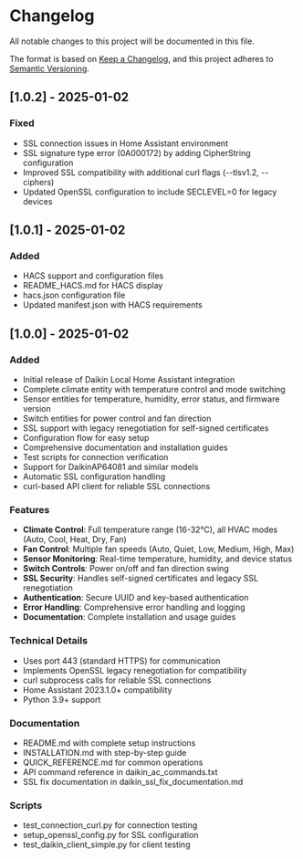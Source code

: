 # Changelog

All notable changes to this project will be documented in this file.

The format is based on [Keep a Changelog](https://keepachangelog.com/en/1.0.0/),
and this project adheres to [Semantic Versioning](https://semver.org/spec/v2.0.0.html).

## [1.0.2] - 2025-01-02

### Fixed
- SSL connection issues in Home Assistant environment
- SSL signature type error (0A000172) by adding CipherString configuration
- Improved SSL compatibility with additional curl flags (--tlsv1.2, --ciphers)
- Updated OpenSSL configuration to include SECLEVEL=0 for legacy devices

## [1.0.1] - 2025-01-02

### Added
- HACS support and configuration files
- README_HACS.md for HACS display
- hacs.json configuration file
- Updated manifest.json with HACS requirements

## [1.0.0] - 2025-01-02

### Added
- Initial release of Daikin Local Home Assistant integration
- Complete climate entity with temperature control and mode switching
- Sensor entities for temperature, humidity, error status, and firmware version
- Switch entities for power control and fan direction
- SSL support with legacy renegotiation for self-signed certificates
- Configuration flow for easy setup
- Comprehensive documentation and installation guides
- Test scripts for connection verification
- Support for DaikinAP64081 and similar models
- Automatic SSL configuration handling
- curl-based API client for reliable SSL connections

### Features
- **Climate Control**: Full temperature range (16-32°C), all HVAC modes (Auto, Cool, Heat, Dry, Fan)
- **Fan Control**: Multiple fan speeds (Auto, Quiet, Low, Medium, High, Max)
- **Sensor Monitoring**: Real-time temperature, humidity, and device status
- **Switch Controls**: Power on/off and fan direction swing
- **SSL Security**: Handles self-signed certificates and legacy SSL renegotiation
- **Authentication**: Secure UUID and key-based authentication
- **Error Handling**: Comprehensive error handling and logging
- **Documentation**: Complete installation and usage guides

### Technical Details
- Uses port 443 (standard HTTPS) for communication
- Implements OpenSSL legacy renegotiation for compatibility
- curl subprocess calls for reliable SSL connections
- Home Assistant 2023.1.0+ compatibility
- Python 3.9+ support

### Documentation
- README.md with complete setup instructions
- INSTALLATION.md with step-by-step guide
- QUICK_REFERENCE.md for common operations
- API command reference in daikin_ac_commands.txt
- SSL fix documentation in daikin_ssl_fix_documentation.md

### Scripts
- test_connection_curl.py for connection testing
- setup_openssl_config.py for SSL configuration
- test_daikin_client_simple.py for client testing
